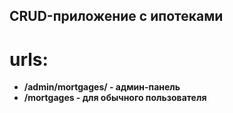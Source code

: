 ## CRUD-приложение с ипотеками

# urls:
- **/admin/mortgages/ - админ-панель**
- **/mortgages - для обычного пользователя**
